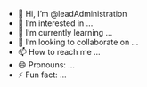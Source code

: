- 👋 Hi, I’m @leadAdministration
- 👀 I’m interested in ...
- 🌱 I’m currently learning ...
- 💞️ I’m looking to collaborate on ...
- 📫 How to reach me ...
- 😄 Pronouns: ...
- ⚡ Fun fact: ...

<!---
leadAdministration/leadAdministration is a ✨ special ✨ repository because its `README.md` (this file) appears on your GitHub profile.
You can click the Preview link to take a look at your changes.
--->
